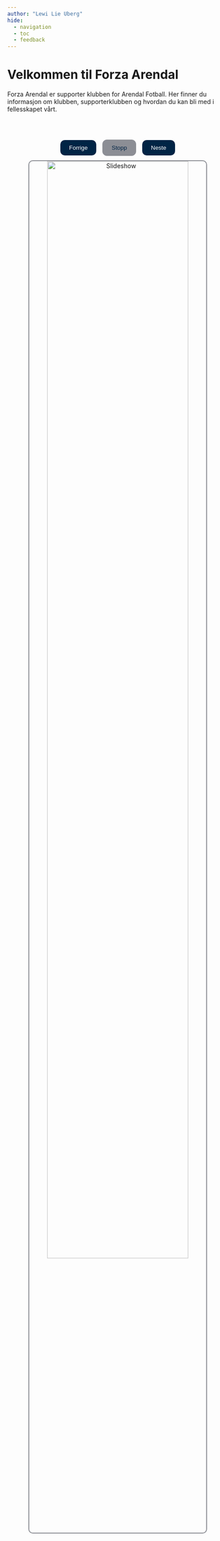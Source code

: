 ```yaml
---
author: "Lewi Lie Uberg"
hide:
  - navigation
  - toc
  - feedback
---
```


# Velkommen til Forza Arendal

Forza Arendal er supporter klubben for Arendal Fotball. Her finner du informasjon om klubben, supporterklubben og hvordan du kan bli med i fellesskapet vårt.

&nbsp;&nbsp;&nbsp;&nbsp;&nbsp;&nbsp;

<!-- <div style="text-align: center;"><iframe width="80%" height="200" scrolling="no" frameborder="no" allow="autoplay" src="https://w.soundcloud.com/player/?url=https%3A//api.soundcloud.com/tracks/2087557665&color=%23ff5500&auto_play=false&hide_related=false&show_comments=true&show_user=true&show_reposts=false&show_teaser=true&visual=true\"></iframe><div style="font-size: 10px; color: #cccccc;line-break: anywhere;word-break: normal;overflow: hidden;white-space: nowrap;text-overflow: ellipsis; font-family: Interstate,Lucida Grande,Lucida Sans Unicode,Lucida Sans,Garuda,Verdana,Tahoma,sans-serif;font-weight: 100;"><a href="https://soundcloud.com/lewiuberg\" title="lewiuberg" target="_blank" style="color: #cccccc; text-decoration: none;">lewiuberg</a> · <a href="https://soundcloud.com/lewiuberg/forza-arendal\" title="Forza-Arendal" target="_blank" style="color: #cccccc; text-decoration: none;">Forza-Arendal</a></div></div> -->

<script>
  let currentIndex = 0;
  const images = [
    "./assets/images/arkiv/500.gif",
    "./assets/images/arkiv/501.gif",
    "./assets/images/arkiv/1.jpg",
    "./assets/images/arkiv/2.jpg",
    "./assets/images/arkiv/3.jpg",
    "./assets/images/arkiv/4.jpg",
    "./assets/images/arkiv/5.jpg",
    "./assets/images/arkiv/6.jpg",
    "./assets/images/arkiv/7.jpg",
    "./assets/images/arkiv/8.jpg",
    "./assets/images/arkiv/9.jpg",
    "./assets/images/arkiv/10.jpg",
    "./assets/images/arkiv/11.jpg",
    "./assets/images/arkiv/12.jpg",
    "./assets/images/arkiv/13.jpg",
    "./assets/images/arkiv/14.jpg",
    "./assets/images/arkiv/15.jpg",
    "./assets/images/arkiv/16.jpg",
    "./assets/images/arkiv/17.jpg",
    "./assets/images/arkiv/18.jpg",
    "./assets/images/arkiv/19.jpg",
    "./assets/images/arkiv/20.jpg",
    "./assets/images/arkiv/21.jpg",
    "./assets/images/arkiv/22.jpg",
    "./assets/images/arkiv/23.jpg",
    "./assets/images/arkiv/24.jpg",
    "./assets/images/arkiv/25.jpg",
    "./assets/images/arkiv/26.jpg",
    "./assets/images/arkiv/27.jpg",
    "./assets/images/arkiv/28.jpg",
    "./assets/images/arkiv/29.jpg",
    "./assets/images/arkiv/30.jpg",
    "./assets/images/arkiv/31.jpg",
    "./assets/images/arkiv/32.jpg",
    "./assets/images/arkiv/33.jpg",
    "./assets/images/arkiv/34.jpg",
    "./assets/images/arkiv/35.jpg",
    "./assets/images/arkiv/36.jpg",
    "./assets/images/arkiv/37.jpg",
    "./assets/images/arkiv/38.jpg",
    "./assets/images/arkiv/39.jpg",
    "./assets/images/arkiv/40.jpg",
    "./assets/images/arkiv/41.jpg",
    "./assets/images/arkiv/42.jpg",
    "./assets/images/arkiv/43.jpg",
    "./assets/images/arkiv/44.jpg",
    "./assets/images/arkiv/45.jpg",
    "./assets/images/arkiv/46.jpg",
    "./assets/images/arkiv/47.jpg",
    "./assets/images/arkiv/48.jpg",
    "./assets/images/arkiv/49.jpg",
    "./assets/images/arkiv/50.jpg",
    "./assets/images/arkiv/51.jpg",
    "./assets/images/arkiv/52.jpg",
    "./assets/images/arkiv/53.jpg",
    "./assets/images/arkiv/54.jpg",
    "./assets/images/arkiv/55.jpg",
    "./assets/images/arkiv/56.jpg",
    "./assets/images/arkiv/57.jpg",
    "./assets/images/arkiv/58.jpg",
    "./assets/images/arkiv/59.jpg",
    "./assets/images/arkiv/60.jpg",
    "./assets/images/arkiv/61.jpg",
    "./assets/images/arkiv/62.jpg",
    "./assets/images/arkiv/63.jpg",
    "./assets/images/arkiv/64.jpg",
    "./assets/images/arkiv/65.jpg",
    "./assets/images/arkiv/66.jpg",
    "./assets/images/arkiv/67.jpg",
    "./assets/images/arkiv/68.jpg",
    "./assets/images/arkiv/69.jpg",
    "./assets/images/arkiv/70.jpg",
    "./assets/images/arkiv/71.jpg",
    "./assets/images/arkiv/72.jpg",
    "./assets/images/arkiv/73.jpg",
    "./assets/images/arkiv/74.jpg",
    "./assets/images/arkiv/75.jpg",
    "./assets/images/arkiv/76.jpg",
    "./assets/images/arkiv/77.jpg",
    "./assets/images/arkiv/78.jpg",
    "./assets/images/arkiv/79.jpg",
    "./assets/images/arkiv/80.jpg",
    "./assets/images/arkiv/81.jpg",
    "./assets/images/arkiv/82.jpg",
    "./assets/images/arkiv/83.jpg",
    "./assets/images/arkiv/84.jpg",
    "./assets/images/arkiv/85.jpg",
    "./assets/images/arkiv/86.jpg",
    "./assets/images/arkiv/87.jpg",
    "./assets/images/arkiv/88.jpg",
    "./assets/images/arkiv/89.jpg",
    "./assets/images/arkiv/90.jpg",
    "./assets/images/arkiv/91.jpg",
    "./assets/images/arkiv/92.jpg",
    "./assets/images/arkiv/93.jpg",
    "./assets/images/arkiv/94.jpg",
    "./assets/images/arkiv/95.jpg",
    "./assets/images/arkiv/96.jpg",
    "./assets/images/arkiv/97.jpg",
    "./assets/images/arkiv/98.jpg",
    "./assets/images/arkiv/99.jpg",
    "./assets/images/arkiv/100.jpg",
    "./assets/images/arkiv/101.jpg",
    "./assets/images/arkiv/102.jpg",
    "./assets/images/arkiv/103.jpg",
    "./assets/images/arkiv/104.jpg",
    "./assets/images/arkiv/105.jpg",
    // Add more image paths as needed
  ];

  let slideshowInterval;
  let isSlideshowRunning = true;

  function showImage(index) {
    const imgElement = document.getElementById('slideshow-image');
    imgElement.src = images[index];

    // Adjust timing for .gif files
    const isGif = images[index].endsWith('.gif');
    const duration = isGif ? getGifDuration(imgElement) : 3500;

    if (isSlideshowRunning) {
      clearInterval(slideshowInterval);
      slideshowInterval = setTimeout(nextImage, duration);
    }
  }

  function getGifDuration(imgElement) {
    // Default to 5 seconds if duration cannot be determined
    return 3500;
  }

  function nextImage() {
    currentIndex = (currentIndex + 1) % images.length;
    showImage(currentIndex);
  }

  function prevImage() {
    currentIndex = (currentIndex - 1 + images.length) % images.length;
    showImage(currentIndex);
  }

  function toggleSlideshow() {
    const stopButton = document.getElementById('toggle-slideshow-button');
    if (isSlideshowRunning) {
      clearTimeout(slideshowInterval);
      stopButton.textContent = "Start";
    } else {
      slideshowInterval = setTimeout(nextImage, 3500);
      stopButton.textContent = "Stopp";
    }
    isSlideshowRunning = !isSlideshowRunning;
  }

  // Start the slideshow initially
  slideshowInterval = setTimeout(nextImage, 14750);
</script>

<div style="text-align: center; margin-top: 30px;">
  <div style="margin-bottom: 10px;">
    <button onclick="prevImage()" style="background-color: #002445; color: #ffffff; border: none; padding: 10px 20px; margin-right: 5px; cursor: pointer; border-radius: 10px;">Forrige</button>
    <button id="toggle-slideshow-button" onclick="toggleSlideshow()" style="background-color: #8c8e95; color: #002445; border: 1px solid #8c8e95; padding: 10px 20px; margin: 0 5px; cursor: pointer; border-radius: 10px;">Stopp</button>
    <button onclick="nextImage()" style="background-color: #002445; color: #ffffff; border: none; padding: 10px 20px; margin-left: 5px; cursor: pointer; border-radius: 10px;">Neste</button>
  </div>
  <img id="slideshow-image" src="./assets/images/arkiv/500.gif" alt="Slideshow" style="width: 80%; height: auto; object-fit: contain; border: 2px solid #8c8e95; border-radius: 10px;" />
</div>
